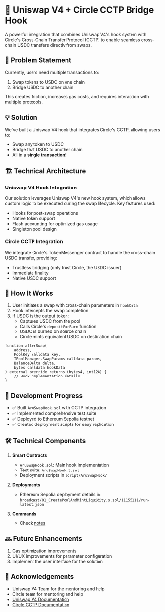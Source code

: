 # 🦄 Uniswap V4 + Circle CCTP Bridge Hook

A powerful integration that combines Uniswap V4's hook system with Circle's Cross-Chain Transfer Protocol (CCTP) to enable seamless cross-chain USDC transfers directly from swaps.

## 🎯 Problem Statement

Currently, users need multiple transactions to:

1. Swap tokens to USDC on one chain
2. Bridge USDC to another chain

This creates friction, increases gas costs, and requires interaction with multiple protocols.

## 💡 Solution

We've built a Uniswap V4 hook that integrates Circle's CCTP, allowing users to:

- Swap any token to USDC
- Bridge that USDC to another chain
- All in a **single transaction**!

## 🏗️ Technical Architecture

### Uniswap V4 Hook Integration

Our solution leverages Uniswap V4's new hook system, which allows custom logic to be executed during the swap lifecycle. Key features used:

- Hooks for post-swap operations
- Native token support
- Flash accounting for optimized gas usage
- Singleton pool design

### Circle CCTP Integration

We integrate Circle's TokenMessenger contract to handle the cross-chain USDC transfer, providing:

- Trustless bridging (only trust Circle, the USDC issuer)
- Immediate finality
- Native USDC support

## 🔧 How It Works

1. User initiates a swap with cross-chain parameters in `hookData`
2. Hook intercepts the swap completion
3. If USDC is the output token:
   - Captures USDC from the pool
   - Calls Circle's `depositForBurn` function
   - USDC is burned on source chain
   - Circle mints equivalent USDC on destination chain

```solidity
function afterSwap(
    address,
    PoolKey calldata key,
    IPoolManager.SwapParams calldata params,
    BalanceDelta delta,
    bytes calldata hookData
) external override returns (bytes4, int128) {
    // Hook implementation details...
}
```

## 🚀 Development Progress

- ✅ Built `AruSwapHook.sol` with CCTP integration
- ✅ Implemented comprehensive test suite
- ✅ Deployed to Ethereum Sepolia testnet
- ✅ Created deployment scripts for easy replication

## 🛠️ Technical Components

1. **Smart Contracts**
   - `AruSwapHook.sol`: Main hook implementation
   - Test suite: `AruSwapHook.t.sol`
   - Deployment scripts in `script/AruSwapHook/`

2. **Deployments**
   - Ethereum Sepolia deployment details in `broadcast/01_CreatePoolAndMintLiquidity.s.sol/11155111/run-latest.json`

3. **Commands**
   - Check [notes](./notes.md)

## 🔜 Future Enhancements

1. Gas optimization improvements
2. UI/UX improvements for parameter configuration
3. Implement the user interface for the solution

## 🙏 Acknowledgements

- Uniswap V4 Team for the mentoring and help
- Circle team for mentoring and help
- [Uniswap V4 Documentation](https://docs.uniswap.org/contracts/v4/overview)
- [Circle CCTP Documentation](https://developers.circle.com/stablecoins/cctp-getting-started)
